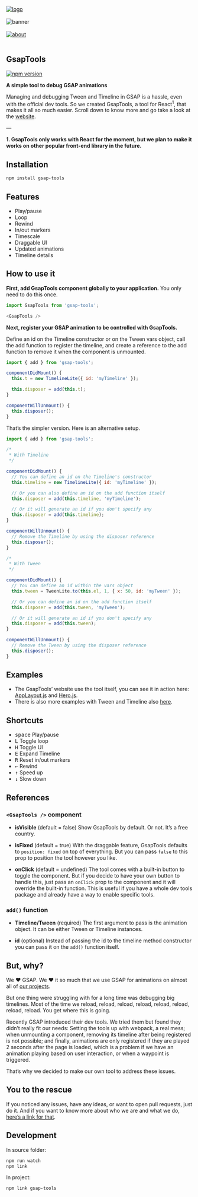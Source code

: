 [![logo](https://user-images.githubusercontent.com/937328/50185016-8ce8c000-030e-11e9-942b-bdaf2df571f0.png)](https://ueno.co/?utm_source=github&utm_campaign=gsap-tools)
<br /><br />
![banner](https://user-images.githubusercontent.com/937328/50185018-8ce8c000-030e-11e9-9968-263f3b98cde2.png)
<br /><br />
[![about](https://user-images.githubusercontent.com/937328/50184746-da186200-030d-11e9-8edb-3227e9300524.png)](https://ueno.co/contact/?utm_source=github&utm_campaign=gsap-tools)
<br /><br />

## GsapTools

[![npm version](https://badge.fury.io/js/gsap-tools.svg)](https://badge.fury.io/js/gsap-tools)

**A simple tool to debug GSAP animations**

Managing and debugging Tween and Timeline in GSAP is a hassle, even with the official dev tools. So we created GsapTools, a tool for React<sup>1</sup>, that makes it all so much easier. Scroll down to know more and go take a look at the <a href="https://ueno-llc.github.io/gsap-tools">website</a>.

—

**1. GsapTools only works with React for the moment, but we plan to make it works on other popular front-end library in the future.**

## Installation
```bash
npm install gsap-tools
```

## Features

- Play/pause
- Loop
- Rewind
- In/out markers
- Timescale
- Draggable UI
- Updated animations
- Timeline details

## How to use it

**First, add GsapTools component globally to your application.** You only need to do this once.

```js
import GsapTools from 'gsap-tools';

<GsapTools />
```

**Next, register your GSAP animation to be controlled with GsapTools.**

Define an id on the Timeline constructor or on the Tween vars object, call the add function to register the timeline, and create a reference to the add function to remove it when the component is unmounted.

```js
import { add } from 'gsap-tools';

componentDidMount() {
  this.t = new TimelineLite({ id: 'myTimeline' });

  this.disposer = add(this.t);
}

componentWillUnmount() {
  this.disposer();
}
```

That’s the simpler version. Here is an alternative setup.

```js
import { add } from 'gsap-tools';

/*
 * With Timeline
 */

componentDidMount() {
  // You can define an id on the Timeline's constructor
  this.timeline = new TimelineLite({ id: 'myTimeline' });

  // Or you can also define an id on the add function itself
  this.disposer = add(this.timeline, 'myTimeline');

  // Or it will generate an id if you don't specify any
  this.disposer = add(this.timeline);
}

componentWillUnmount() {
  // Remove the Timeline by using the disposer reference
  this.disposer();
}

/*
 * With Tween
 */

componentDidMount() {
  // You can define an id within the vars object
  this.tween = TweenLite.to(this.el, 1, { x: 50, id: 'myTween' });

  // Or you can define an id on the add function itself
  this.disposer = add(this.tween, 'myTween');

  // Or it will generate an id if you don't specify any
  this.disposer = add(this.tween);
}

componentWillUnmount() {
  // Remove the Tween by using the disposer reference
  this.disposer();
}
```

## Examples

- The GsapTools’ website use the tool itself, you can see it in action here: <a href="https://github.com/ueno-llc/gsap-tools/blob/react-gh-pages/src/components/app-layout/AppLayout.js#L23">AppLayout.js</a> and <a href="https://github.com/ueno-llc/gsap-tools/blob/react-gh-pages/src/components/hero/Hero.js#L48">Hero.js</a>.
- There is also more examples with Tween and Timeline also <a href="https://github.com/JeremDsgn/gsap-test/tree/master/src/components">here</a>.

## Shortcuts

- <kbd>space</kbd> Play/pause
- <kbd>L</kbd> Toggle loop
- <kbd>H</kbd> Toggle UI
- <kbd>E</kbd> Expand Timeline
- <kbd>R</kbd> Reset in/out markers
- <kbd>←</kbd> Rewind
- <kbd>↑</kbd> Speed up
- <kbd>↓</kbd> Slow down

## References

### `<GsapTools />` component

- **isVisible** (default = false) Show GsapTools by default. Or not. It’s a free country.

- **isFixed** (default = true) With the draggable feature, GsapTools defaults to `position: fixed`
on top of everything. But you can pass `false` to this prop to position the tool however you like.

- **onClick** (default = undefined) The tool comes with a built-in button to toggle the component.
But if you decide to have your own button to handle this, just pass an `onClick` prop to the component
and it will override the built-in function. This is useful if you have a whole dev tools package
and already have a way to enable specific tools.

### `add()` function

- **Timeline/Tween** (required) The first argument to pass is the animation object. It can be either Tween or Timeline instances.

- **id** (optional) Instead of passing the id to the timeline method constructor you can pass it on the `add()` function itself.

## But, why?

We ❤️ GSAP. We ❤️ it so much that we use GSAP for animations on almost all of <a href="http://ueno.co/work/">our projects</a>.

But one thing were struggling with for a long time was debugging big timelines. Most of the time we reload,
reload, reload, reload, reload, reload, reload, reload. You get where this is going.

Recently GSAP introduced their dev tools. We tried them but found they didn’t really fit our needs: Setting
the tools up with webpack, a real mess; when unmounting a component, removing its timeline after being
registered is not possible; and finally, animations are only registered if they are played 2 seconds after
the page is loaded, which is a problem if we have an animation playing based on user interaction, or
when a waypoint is triggered.

That’s why we decided to make our own tool to address these issues.

## You to the rescue

If you noticed any issues, have any ideas, or want to open pull requests, just do it.
And if you want to know more about who we are and what we do, <a href="http://ueno.co/">here’s a link for that</a>.

## Development

In source folder:

```bash
npm run watch
npm link
```

In project:

```bash
npm link gsap-tools
```
